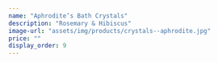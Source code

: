 ```yaml
---
name: "Aphrodite’s Bath Crystals"
description: "Rosemary & Hibiscus"
image-url: "assets/img/products/crystals--aphrodite.jpg"
price: ""
display_order: 9
---
```

